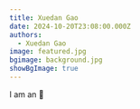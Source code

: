 ```yaml
---
title: Xuedan Gao
date: 2024-10-20T23:08:00.000Z
authors:
  - Xuedan Gao
image: featured.jpg
bgimage: background.jpg
showBgImage: true
---
```

I am an 🥚

